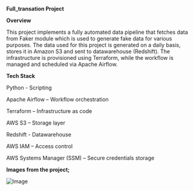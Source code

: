 **Full_transation Project**

**Overview**

This project implements a fully automated data pipeline that fetches data from Faker module which is used to generate fake data for various purposes. 
The data used for this project is generated on a daily basis, stores it in Amazon S3 and sent to datawarehouse (Redshift). The infrastructure is provisioned using Terraform, while the workflow is managed and scheduled via Apache Airflow.


**Tech Stack**

Python - Scripting

Apache Airflow – Workflow orchestration

Terraform – Infrastructure as code

AWS S3 – Storage layer

Redshift - Datawarehouse

AWS IAM – Access control

AWS Systems Manager (SSM) – Secure credentials storage

**Images from the project;**

![Image](https://github.com/user-attachments/assets/19253cb9-6a8b-4feb-8101-fafe24cd9b92)


